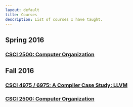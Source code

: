 ```yaml
---
layout: default
title: Courses
description: List of courses I have taught.
---
```


## Spring 2016
### [CSCI 2500: Computer Organization](rpi-csci-2500-2016-spring.html)
## Fall 2016
### [CSCI 4975 / 6975: A Compiler Case Study: LLVM](rpi-csci-4975-2016-fall.html)
### [CSCI 2500: Computer Organization](rpi-csci-2500-2016-fall.html)
